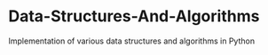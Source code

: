 # Data-Structures-And-Algorithms
Implementation of various data structures and algorithms in Python
